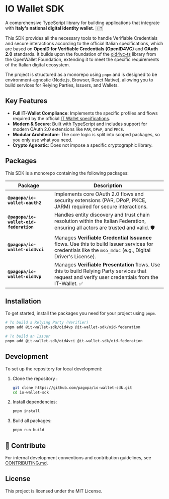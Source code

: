 # IO Wallet SDK

A comprehensive TypeScript library for building applications that integrate with **Italy's national digital identity wallet**. 🇮🇹

This SDK provides all the necessary tools to handle Verifiable Credentials and secure interactions according to the official Italian specifications, which are based on **OpenID for Verifiable Credentials (OpenID4VC)** and **OAuth 2.0** standards. It builds upon the foundation of the [oid4vc-ts](https://github.com/openwallet-foundation-labs/oid4vc-ts) library from the OpenWallet Foundation, extending it to meet the specific requirements of the Italian digital ecosystem.

The project is structured as a monorepo using `pnpm` and is designed to be environment-agnostic (Node.js, Browser, React Native), allowing you to build services for Relying Parties, Issuers, and Wallets.

## Key Features

- **Full IT-Wallet Compliance**: Implements the specific profiles and flows required by the official [IT Wallet specifications](https://italia.github.io/eid-wallet-it-docs/versione-corrente/en/).
- **Modern & Secure**: Built with TypeScript and includes support for modern OAuth 2.0 extensions like `PAR`, `DPoP`, and `PKCE`.
- **Modular Architecture**: The core logic is split into scoped packages, so you only use what you need.
- **Crypto Agnostic**: Does not impose a specific cryptographic library.

## Packages

This SDK is a monorepo containing the following packages:

| Package                                | Description                                                                                                                                               |
| -------------------------------------- | --------------------------------------------------------------------------------------------------------------------------------------------------------- |
| **`@pagopa/io-wallet-oauth2`**         | Implements core OAuth 2.0 flows and security extensions (PAR, DPoP, PKCE, JARM) required for secure interactions.                                         |
| **`@pagopa/io-wallet-oid-federation`** | Handles entity discovery and trust chain resolution within the Italian Federation, ensuring all actors are trusted and valid. 🛡️                          |
| **`@pagopa/io-wallet-oid4vci`**        | Manages **Verifiable Credential Issuance** flows. Use this to build Issuer services for credentials like the `mso_mdoc` (e.g., Digital Driver's License). |
| **`@pagopa/io-wallet-oid4vp`**         | Manages **Verifiable Presentation** flows. Use this to build Relying Party services that request and verify user credentials from the IT-Wallet. ✅       |

## Installation

To get started, install the packages you need for your project using `pnpm`.

```bash
# To build a Relying Party (Verifier)
pnpm add @it-wallet-sdk/oid4vp @it-wallet-sdk/oid-federation

# To build an Issuer
pnpm add @it-wallet-sdk/oid4vci @it-wallet-sdk/oid-federation
```

## Development

To set up the repository for local development:

1. Clone the repository :

   ```bash
   git clone https://github.com/pagopa/io-wallet-sdk.git
   cd io-wallet-sdk
   ```

2. Install dependencies:

   ```bash
   pnpm install
   ```

3. Build all packages:

   ```bash
   pnpm run build
   ```

## 🧭 Contribute

For internal development conventions and contribution guidelines, see [CONTRIBUTING.md](CONTRIBUTING.md).


## License

This project is licensed under the MIT License.

